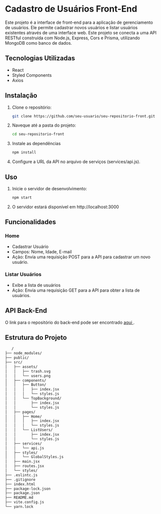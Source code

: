 # Cadastro de Usuários Front-End
Este projeto é a interface de front-end para a aplicação de gerenciamento de usuários. Ele permite cadastrar novos usuários e listar usuários existentes através de uma interface web. Este projeto se conecta a uma API RESTful construída com Node.js, Express, Cors e Prisma, utilizando MongoDB como banco de dados.

## Tecnologias Utilizadas
* React
* Styled Components
* Axios

## Instalação
1. Clone o repositório:
   ```sh
   git clone https://github.com/seu-usuario/seu-repositorio-front.git

2. Naveque até a pasta do projeto: 
    ```sh
    cd seu-repositorio-front

3. Instale as dependências 
    ```sh
    npm install

4. Configure a URL da API no arquivo de serviços (services/api.js). 


## Uso

1. Inicie o servidor de desenvolvimento:
   ```sh
   npm start

2. O servidor estará disponível em http://localhost:3000

## Funcionalidades
### Home
* Cadastrar Usuário
* Campos: Nome, Idade, E-mail
* Ação: Envia uma requisição POST para a API para cadastrar um novo usuário.

### Listar Usuários
* Exibe a lista de usuários
* Ação: Envia uma requisição GET para a API para obter a lista de usuários.


## API Back-End
O link para o repositório do back-end pode ser encontrado  <a href="https://github.com/mleilane/Cadastro_De_Usuarios_API_RESTful_BDMongoDB" > aqui </a>.

## Estrutura do Projeto
```sh
   /
├── node_modules/
├── public/
├── src/
│   ├── assets/
│   │   ├── trash.svg
│   │   └── users.png
│   ├── components/
│   │   ├── Button/
│   │   │   ├── index.jsx
│   │   │   └── styles.js
│   │   └── TopBackground/
│   │       ├── index.jsx
│   │       └── styles.js
│   ├── pages/
│   │   ├── Home/
│   │   │   ├── index.jsx
│   │   │   └── styles.js
│   │   └── ListUsers/
│   │       ├── index.jsx
│   │       └── styles.js
│   ├── services/
│   │   └── api.js
│   ├── styles/
│   │   └── GlobalStyles.js
│   ├── main.jsx
│   ├── routes.jsx
│   └── styles/
├── .eslintc.js
├── .gitignore
├── index.html
├── package-lock.json
├── package.json
├── README.md
├── vite.config.js
└── yarn.lock


